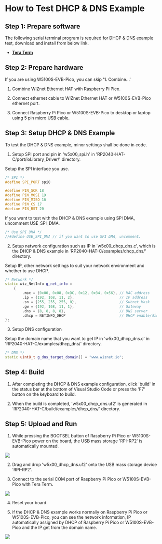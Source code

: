 # How to Test DHCP & DNS Example



## Step 1: Prepare software

The following serial terminal program is required for DHCP & DNS example test, download and install from below link.

- [**Tera Term**][link-tera_term]



## Step 2: Prepare hardware

If you are using W5100S-EVB-Pico, you can skip '1. Combine...'

1. Combine WIZnet Ethernet HAT with Raspberry Pi Pico.

2. Connect ethernet cable to WIZnet Ethernet HAT or W5100S-EVB-Pico ethernet port.

3. Connect Raspberry Pi Pico or W5100S-EVB-Pico to desktop or laptop using 5 pin micro USB cable.



## Step 3: Setup DHCP & DNS Example

To test the DHCP & DNS example, minor settings shall be done in code.

1. Setup SPI port and pin in 'w5x00_spi.h' in 'RP2040-HAT-C/port/ioLibrary_Driver/' directory.

Setup the SPI interface you use.

```cpp
/* SPI */
#define SPI_PORT spi0

#define PIN_SCK 18
#define PIN_MOSI 19
#define PIN_MISO 16
#define PIN_CS 17
#define PIN_RST 20
```

If you want to test with the DHCP & DNS example using SPI DMA, uncomment USE_SPI_DMA.

```cpp
/* Use SPI DMA */
//#define USE_SPI_DMA // if you want to use SPI DMA, uncomment.
```

2. Setup network configuration such as IP in 'w5x00_dhcp_dns.c', which is the DHCP & DNS example in 'RP2040-HAT-C/examples/dhcp_dns/' directory.

Setup IP, other network settings to suit your network environment and whether to use DHCP.

```cpp
/* Network */
static wiz_NetInfo g_net_info =
    {
        .mac = {0x00, 0x08, 0xDC, 0x12, 0x34, 0x56}, // MAC address
        .ip = {192, 168, 11, 2},                     // IP address
        .sn = {255, 255, 255, 0},                    // Subnet Mask
        .gw = {192, 168, 11, 1},                     // Gateway
        .dns = {8, 8, 8, 8},                         // DNS server
        .dhcp = NETINFO_DHCP                         // DHCP enable/disable
};
```

3. Setup DNS configuration

Setup the domain name that you want to get IP in 'w5x00_dhcp_dns.c' in 'RP2040-HAT-C/examples/dhcp_dns/' directory.

```cpp
/* DNS */
static uint8_t g_dns_target_domain[] = "www.wiznet.io";
```



## Step 4: Build

1. After completing the DHCP & DNS example configuration, click 'build' in the status bar at the bottom of Visual Studio Code or press the 'F7' button on the keyboard to build.

2. When the build is completed, 'w5x00_dhcp_dns.uf2' is generated in 'RP2040-HAT-C/build/examples/dhcp_dns/' directory.



## Step 5: Upload and Run

1. While pressing the BOOTSEL button of Raspberry Pi Pico or W5100S-EVB-Pico power on the board, the USB mass storage 'RPI-RP2' is automatically mounted.

![][link-raspberry_pi_pico_usb_mass_storage]

2. Drag and drop 'w5x00_dhcp_dns.uf2' onto the USB mass storage device 'RPI-RP2'.

3. Connect to the serial COM port of Raspberry Pi Pico or W5100S-EVB-Pico with Tera Term.

![][link-connect_to_serial_com_port]

4. Reset your board.

5. If the DHCP & DNS example works normally on Raspberry Pi Pico or W5100S-EVB-Pico, you can see the network information, IP automatically assigned by DHCP of Raspberry Pi Pico or W5100S-EVB-Pico and the IP get from the domain name.

![][link-see_network_information_ip_assigned_by_dhcp_of_raspberry_pi_pico_and_get_ip_through_dns]



<!--
Link
-->

[link-tera_term]: https://osdn.net/projects/ttssh2/releases/
[link-raspberry_pi_pico_usb_mass_storage]: https://github.com/Wiznet/RP2040-HAT-C/blob/main/static/images/dhcp_dns/raspberry_pi_pico_usb_mass_storage.png
[link-connect_to_serial_com_port]: https://github.com/Wiznet/RP2040-HAT-C/blob/main/static/images/dhcp_dns/connect_to_serial_com_port.png
[link-see_network_information_ip_assigned_by_dhcp_of_raspberry_pi_pico_and_get_ip_through_dns]: https://github.com/Wiznet/RP2040-HAT-C/blob/main/static/images/dhcp_dns/see_network_information_ip_assigned_by_dhcp_of_raspberry_pi_pico_and_get_ip_through_dns.png
